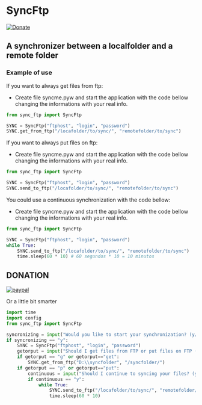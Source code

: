 # SyncFtp
[![Donate](https://img.shields.io/badge/Donate-PayPal-green.svg)](https://www.paypal.com/cgi-bin/webscr?cmd=_s-xclick&hosted_button_id=SRWLKCPSZGQTJ)

## A synchronizer between a localfolder and a remote folder

### Example of use

If you want to always get files from ftp:
* Create file syncme.pyw and start the application with the code bellow changing the informations with your real info.

```python
from sync_ftp import SyncFtp

SYNC = SyncFtp("ftphost", "login", "password")
SYNC.get_from_ftp("/locafolder/to/sync/", "remotefolder/to/sync")
```

If you want to always put files on ftp:
* Create file syncme.pyw and start the application with the code bellow changing the informations with your real info.

```python
from sync_ftp import SyncFtp

SYNC = SyncFtp("ftphost", "login", "password")
SYNC.send_to_ftp("/locafolder/to/sync/", "remotefolder/to/sync")
```

You could use a continuous synchronization with the code bellow:
* Create file syncme.pyw and start the application with the code bellow changing the informations with your real info.

```python
from sync_ftp import SyncFtp

SYNC = SyncFtp("ftphost", "login", "password")
while True:
    SYNC.send_to_ftp("/locafolder/to/sync/", "remotefolder/to/sync")
    time.sleep(60 * 10) # 60 segundos * 10 = 10 minutos
```

## DONATION
[![paypal](https://www.paypalobjects.com/en_US/i/btn/btn_donateCC_LG.gif)](https://www.paypal.com/cgi-bin/webscr?cmd=_s-xclick&hosted_button_id=SRWLKCPSZGQTJ)

Or a little bit smarter

```python
import time
import config
from sync_ftp import SyncFtp

syncronizing = input("Would you like to start your synchronization? (y/n): ")
if syncronizing == "y":
    SYNC = SyncFtp("ftphost", "login", "password")
    getorput = input("Should I get files from FTP or put files on FTP (g/p): ")
    if getorput == "g" or getorput=="get":
        SYNC.get_from_ftp("D:\\syncfolder", "/syncfolder/")
    if getorput == "p" or getorput=="put":
        continuous = input("Should I continue to syncing your files? (y/n): ")
        if continuous == "y":
            while True:
                SYNC.send_to_ftp("/locafolder/to/sync/", "remotefolder/to/sync")
                time.sleep(60 * 10)

```

